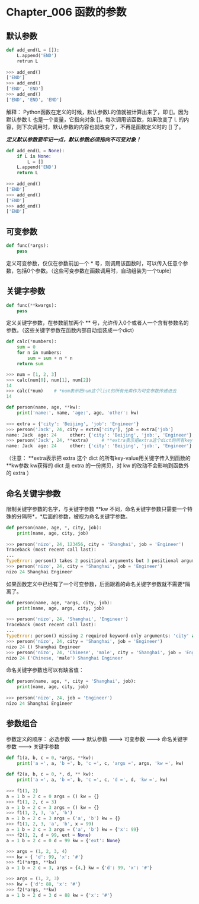 # Chapter_006   函数的参数

## 默认参数

```Python
def add_end(L = []):
    L.append('END')
    retrun L
  
>>> add_end()
['END']
>>> add_end()
['END', 'END']
>>> add_end()
['END', 'END', 'END']
```

解释：
Python函数在定义的时候，默认参数L的值就被计算出来了，即 []。因为默认参数 L 也是一个变量，它指向对象 []。每次调用该函数，如果改变了 L 的内容，则下次调用时，默认参数的内容也就改变了，不再是函数定义时的 [] 了。

***定义默认参数要牢记一点，默认参数必须指向不可变对象！***

```Python
def add_end(L = None):
    if L is None:
        L = []
    L.append('END')
    return L
    
>>> add_end()
['END']
>>> add_end()
['END']
>>> add_end()
['END']
```


## 可变参数

```Python
def func(*args):
    pass
````
定义可变参数，仅仅在参数前加一个 * 号，则调用该函数时，可以传入任意个参数，包括0个参数。（这些可变参数在函数调用时，自动组装为一个tuple）


## 关键字参数

```Python
def func(**kwargs):
    pass
```
定义关键字参数，在参数前加两个 ** 号，允许传入0个或者人一个含有参数名的参数。（这些关键字参数在函数内部自动组装成一个dict）

```Python
def calc(*numbers):
    sum = 0
    for n in numbers:
        sum = sum + n * n
    return sum

>>> num = [1, 2, 3]
>>> calc(num[0], num[1], num[2])
14
>>> calc(*num)    # *num表示把num这个list的所有元素作为可变参数传递进去
14
```

```Python
def person(name, age, **kw):
    print('name:', name, 'age:', age, 'other': kw) 
    
>>> extra = {'city': 'Beijing', 'job': 'Engineer'}
>>> person('Jack', 24, city = extra['city'], jpb = extra['job']
name: Jack  age: 24     other: {'city': 'Beijing', 'job:', 'Engineer'}
>>> person('Jack', 24, **extra)     # **extra表示把extra这个dict的所有key-value用关键字参数传入到函数的 **kw参数
name: Jack  age: 24     other: {'city': 'Beijing', 'job:', 'Engineer'}
```

（注意：
\*\*extra表示把 extra 这个 dict 的所有key-value用关键字传入到函数的 \*\*kw参数
kw获得的 dict 是 extra 的一份拷贝，对 kw 的改动不会影响到函数外的 extra
）


## 命名关键字参数

限制关键字参数的名字，与关键字参数 \*\*kw 不同，命名关键字参数只需要一个特殊的分隔符\*，\*后面的参数，被视为命名关键字参数。

```Python
def person(name, age, *, city, job):
    print(name, age, city, job)
    
>>> person('nizo', 24, 123456, city = 'Shanghai', job = 'Engineer')
Traceback (most recent call last):
...
TypeError: person() takes 2 positional arguments but 3 positional arguments ( and 2 keyword-only arguments) were given
>>> person('nizo', 24, city = 'Shanghai', job = 'Engineer')
nizo 24 Shanghai Engineer
```

如果函数定义中已经有了一个可变参数，后面跟着的命名关键字参数就不需要\*隔离了。
```Python
def person(name, age, *args, city, job):
    print(name, age, args, city, job)
    
>>> person('nizo', 24, 'Shanghai', 'Engineer')
Traceback (most recent call last):
...
TypeError: person() missing 2 required keyword-only arguments: 'city' and 'job'
>>> person('nizo', 24, city = 'Shanghai', job = 'Engineer')
nizo 24 () Shanghai Engineer
>>> person('nizo', 24, 'Chinese', 'male', city = 'Shanghai', job = 'Engineer')
nizo 24 ('Chinese, 'male') Shanghai Engineer
```

命名关键字参数也可以有缺省值：
```Python
def person(name, age, *, city = 'Shanghai', job):
    print(name, age, city, job)
    
>>> person('nizo', 24, job = 'Engineer')
nizo 24 Shanghai Engineer
```


## 参数组合

参数定义的顺序：
必选参数 ---> 默认参数 ---> 可变参数 ---> 命名关键字参数 ---> 关键字参数

```Python
def f1(a, b, c = 0, *args, **kw):
    print('a =', a, 'b =', b, 'c =', c, 'args =', args, 'kw =', kw)
    
def f2(a, b, c = 0, *, d, ** kw):
    print('a =', a, 'b =', b, 'c =', c, 'd =', d, 'kw =', kw)
    
>>> f1(1, 2)
a = 1 b = 2 c = 0 args = () kw = {}
>>> f1(1, 2, c = 3)
a = 1 b = 2 c = 3 args = () kw = {}
>>> f1(1, 2, 3, 'a', 'b')
a = 1 b = 2 c = 3 args = ('a', 'b') kw = {}
>>> f1(1, 2, 3, 'a', 'b', x = 99)
a = 1 b = 2 c = 3 args = ('a', 'b') kw = {'x': 99}
>>> f2(1, 2, d = 99, ext = None)
a = 1 b = 2 c = 0 d = 99 kw = {'ext': None}

>>> args = (1, 2, 3, 4)
>>> kw = { 'd': 99, 'x': '#'}
>>> f1(*args, **kw)
a = 1 b = 2 c = 3, args = {4,} kw = {'d': 99, 'x': '#'}

>>> args = (1, 2, 3)
>>> kw = {'d': 88, 'x': '#'}
>>> f2(*args, **kw)
a = 1 b = 2 d = 3 d = 88 kw = {'x': '#'}
```
